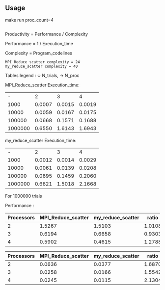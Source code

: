 ## Usage

make run proc_count=4

## 

Productivity = Performance / Complexity

Performance = 1 / Execution_time

Complexity = Program_codelines

```
MPI_Reduce_scatter complexity = 24
my_reduce_scatter complexity = 40
```

Tables legend : ↓ N_trials, → N_proc

MPI_Reduce_scatter Execution_time: 

|||||
|---|---|---|---|
| -      |2     |3     |4
|1000    |0.0007|0.0015|0.0019
|10000   |0.0059|0.0167|0.0175
|100000  |0.0668|0.1571|0.1688
|1000000 |0.6550|1.6143|1.6943

my_reduce_scatter Execution_time:

|||||
|---|---|---|---|
| -      |2     |3     |4
|1000    |0.0012|0.0014|0.0029
|10000   |0.0061|0.0139|0.0208
|100000  |0.0695|0.1459|0.2060
|1000000 |0.6621|1.5018|2.1668

For 1000000 trials

Performance :

|Processors|MPI_Reduce_scatter|my_reduce_scatter|ratio|
|---|---|---|---|
|2  |1.5267|1.5103|1.0108|
|3  |0.6194|0.6658|0.9303|
|4  |0.5902|0.4615|1.2788|

|Processors|MPI_Reduce_scatter|my_reduce_scatter|ratio|
|---|---|---|---|
|2  |0.0636|0.0377|1.6870|
|3  |0.0258|0.0166|1.5542|
|4  |0.0245|0.0115|2.1304|
